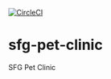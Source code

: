 [![CircleCI](https://circleci.com/gh/izaki93/sfg-pet-clinic.svg?style=svg)](https://circleci.com/gh/izaki93/sfg-pet-clinic)

# sfg-pet-clinic

SFG Pet Clinic
